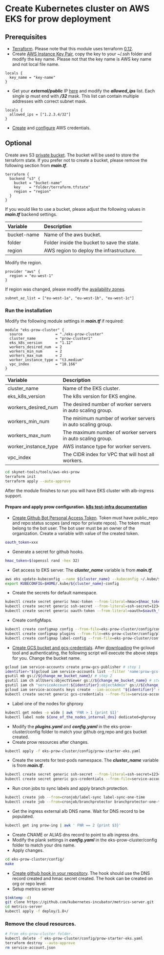 # Create Kubernetes cluster on AWS EKS for prow deployment

## Prerequisites

- [Terraform](https://learn.hashicorp.com/terraform/getting-started/install.html). Please note that this module uses
  terraform [0.12](https://www.terraform.io/upgrade-guides/0-12.html).
- Create [AWS Instance Key Pair](https://docs.aws.amazon.com/AWSEC2/latest/UserGuide/ec2-key-pairs.html#having-ec2-create-your-key-pair),
  copy the key to your ~/.ssh folder and modify the key name. Please not that the key name is AWS key
  name and not local file name.

```hcl
locals {
  key_name = "key-name"
}
```

- Get your ***external/public*** IP [here](https://www.whatismyip.com/) and modify the ***allowed_ips*** list.
  Each single ip must end with ***/32*** mask. This list can contain multiple addresses with correct subnet mask.

```hcl
locals {
  allowed_ips = ["1.2.3.4/32"]
}
```

- [Create](https://docs.aws.amazon.com/IAM/latest/UserGuide/id_credentials_access-keys.html#Using_CreateAccessKey)
  and [configure](https://docs.aws.amazon.com/sdk-for-java/v1/developer-guide/setup-credentials.html) AWS credentials.

## Optional

Create aws S3 [private bucket](https://docs.aws.amazon.com/quickstarts/latest/s3backup/step-1-create-bucket.html).
The bucket will be used to store the terraform state. If you prefer not to create a bucket,
please remove the following section from ***main.tf***.

```hcl
terraform {
  backend "s3" {
    bucket = "bucket-name"
    key    = "folder/terraform.tfstate"
    region = "region"
  }
}
```

If you would like to use a bucket, please adjust the following values in ***main.tf*** backend settings.

| Variable    | Description                                 |
| :---------- | :------------------------------------------ |
| bucket-name | Name of the aws bucket.                     |
| folder      | Folder inside the bucket to save the state. |
| region      | AWS region to deploy the infrastructure.    |

Modify the region.

```hcl
provider "aws" {
  region = "eu-west-1"
}
```

If region was changed, please modify the [availability zones](https://gist.github.com/neilstuartcraig/0ccefcf0887f29b7f240).

```hcl
subnet_az_list = ["eu-west-1a", "eu-west-1b", "eu-west-1c"]
```

### Run the installation

Modify the following module settings in ***main.tf*** if required:

```hcl
module "eks-prow-cluster" {
  source               = "./eks-prow-cluster"
  cluster_name         = "prow-cluster1"
  eks_k8s_version      = "1.12"
  workers_desired_num  = 2
  workers_min_num      = 2
  workers_max_num      = 2
  worker_instance_type = "t3.medium"
  vpc_index            = "10.166"
}
```

| Variable             | Description                                                 |
| :------------------- | :---------------------------------------------------------- |
| cluster_name         | Name of the EKS cluster.                                    |
| eks_k8s_version      | The k8s version for EKS engine.                             |
| workers_desired_num  | The desired number of worker servers in auto scaling group. |
| workers_min_num      | The minimum number of worker servers in auto scaling group. |
| workers_max_num      | The maximum number of worker servers in auto scaling group. |
| worker_instance_type | AWS instance type for worker servers.                       |
| vpc_index            | The CIDR index for VPC that will host all workers.          |

```bash
cd skynet-tools/tools/aws-eks-prow
terraform init
terraform apply --auto-approve
```

After the module finishes to run you will have EKS cluster with alb-ingress support.

#### Prepare and apply prow configuration. [k8s test-infra documentation](https://github.com/kubernetes/test-infra/blob/master/prow/getting_started_deploy.md)

- [Create Github Bot Personal Access Token](https://help.github.com/en/articles/creating-a-personal-access-token-for-the-command-line).
  Token must have public_repo and repo:status scopes (and repo for private repos). The token must belong to the bot user.
  The bot user must be an owner of the organization. Create a variable with value of the created token.

```bash
oauth_token=xxx
```

- Generate a secret for github hooks.

```bash
hmac_token=$(openssl rand -hex 32)
```

- Get access to EKS server. The ***cluster_name*** variable is from ***main.tf***.

```bash
aws eks update-kubeconfig --name ${cluster_name} --kubeconfig ~/.kube/${cluster_name}-config
export KUBECONFIG=$HOME/.kube/${cluster_name}-config
```

- Create the secrets for default namespace.

```bash
kubectl create secret generic hmac-token --from-literal=hmac=$hmac_token
kubectl create secret generic ssh-secret --from-literal=ssh-secret=1234
kubectl create secret generic oauth-token --from-literal=oauth=$oauth_token
```

- Create configMaps.

```bash
kubectl create configmap config --from-file=eks-prow-cluster/config/config.yaml
kubectl create configmap plugins --from-file=eks-prow-cluster/config/plugins.yaml
kubectl create configmap label-config --from-file=eks-prow-cluster/config/labels.yaml
```

- [Create GCS bucket and gcs-credentials](https://github.com/kubernetes/test-infra/blob/master/prow/getting_started_deploy.md#configure-cloud-storage).
  After [downloading](https://cloud.google.com/sdk/gcloud/) the gcloud tool and authenticating,
  the following script will execute the above steps for you. Change the bucket name.

```bash
gcloud iam service-accounts create prow-gcs-publisher # step 1
identifier="$(gcloud iam service-accounts list --filter 'name:prow-gcs-publisher' --format 'value(email)')"
gsutil mb gs://${change_me_bucket_name}/ # step 2
gsutil iam ch allUsers:objectViewer gs://${change_me_bucket_name} # step 3
gsutil iam ch "serviceAccount:${identifier}:objectAdmin" gs://${change_me_bucket_name} # step 4
gcloud iam service-accounts keys create --iam-account "${identifier}" service-account.json # step 5
kubectl create secret generic gcs-credentials --from-file=service-account.json # step 6
```

- Label one of the nodes for ghproxy

```bash
kubectl get nodes -o wide | awk 'FNR > 1 {print $1}'
kubectl label node ${one_of_the_nodes_internal_dns} dedicated=ghproxy
```

- Modify the ***plugins.yaml*** and ***config.yaml*** in the eks-prow-cluster/config folder to match your github org,repo and gcs bucket created.
- Create prow resources after changes.

```bash
kubectl apply -f eks-prow-cluster/config/prow-starter-eks.yaml
```

- Create the secrets for test-pods namespace. The ***cluster_name*** variable is from ***main.tf***.

```bash
kubectl create secret generic ssh-secret --from-literal=ssh-secret=1234 -n test-pods
kubectl create secret generic gcs-credentials --from-file=service-account.json -n test-pods
```

- Run cron jobs to sync labels and apply branch protection.

```bash
kubectl create job --from=cronjob/label-sync label-sync-one-time
kubectl create job --from=cronjob/branchprotector branchprotector-one-time
```

- Get the ingress external alb DNS name. Wait for DNS record to be populated.

```bash
kubectl get ing prow-ing | awk ' FNR == 2 {print $3}'
```

- Create CNAME or ALIAS dns record to point to alb ingress dns.
- Modify the plank settings in ***config.yaml*** in the eks-prow-cluster/config folder to match your dns name.
- Apply changes.

```bash
cd eks-prow-cluster/config/
make
```

- [Create github hook in your repository](https://github.com/kubernetes/test-infra/blob/master/prow/getting_started_deploy.md#add-the-webhook-to-github).
  The hook should use the DNS record created and hmac secret created. The hook can be created on org or repo level.
- Setup metrics server

```bash
$(mktemp -d)
git clone https://github.com/kubernetes-incubator/metrics-server.git
cd metrics-server
kubectl apply -f deploy/1.8+/
```

### Remove the cloud resources.

```bash
# From eks-prow-cluster folder.
kubectl delete -f eks-prow-cluster/config/prow-starter-eks.yaml
terraform destroy --auto-approve
rm service-account.json
```
